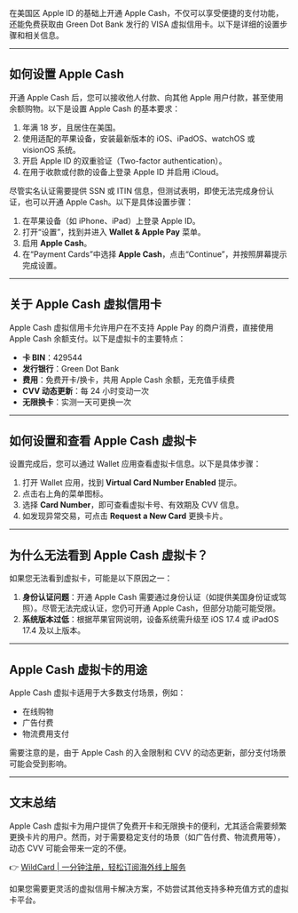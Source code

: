 在美国区 Apple ID 的基础上开通 Apple Cash，不仅可以享受便捷的支付功能，还能免费获取由 Green Dot Bank 发行的 VISA 虚拟信用卡。以下是详细的设置步骤和相关信息。

---

## 如何设置 Apple Cash

开通 Apple Cash 后，您可以接收他人付款、向其他 Apple 用户付款，甚至使用余额购物。以下是设置 Apple Cash 的基本要求：

1. 年满 18 岁，且居住在美国。
2. 使用适配的苹果设备，安装最新版本的 iOS、iPadOS、watchOS 或 visionOS 系统。
3. 开启 Apple ID 的双重验证（Two-factor authentication）。
4. 在用于收款或付款的设备上登录 Apple ID 并启用 iCloud。

尽管实名认证需要提供 SSN 或 ITIN 信息，但测试表明，即使无法完成身份认证，也可以开通 Apple Cash。以下是具体设置步骤：

1. 在苹果设备（如 iPhone、iPad）上登录 Apple ID。
2. 打开“设置”，找到并进入 **Wallet & Apple Pay** 菜单。
3. 启用 **Apple Cash**。
4. 在“Payment Cards”中选择 **Apple Cash**，点击“Continue”，并按照屏幕提示完成设置。

---

## 关于 Apple Cash 虚拟信用卡

Apple Cash 虚拟信用卡允许用户在不支持 Apple Pay 的商户消费，直接使用 Apple Cash 余额支付。以下是虚拟卡的主要特点：

- **卡 BIN**：429544  
- **发行银行**：Green Dot Bank  
- **费用**：免费开卡/换卡，共用 Apple Cash 余额，无充值手续费  
- **CVV 动态更新**：每 24 小时变动一次  
- **无限换卡**：实测一天可更换一次  

---

## 如何设置和查看 Apple Cash 虚拟卡

设置完成后，您可以通过 Wallet 应用查看虚拟卡信息。以下是具体步骤：

1. 打开 Wallet 应用，找到 **Virtual Card Number Enabled** 提示。
2. 点击右上角的菜单图标。
3. 选择 **Card Number**，即可查看虚拟卡号、有效期及 CVV 信息。
4. 如发现异常交易，可点击 **Request a New Card** 更换卡片。

---

## 为什么无法看到 Apple Cash 虚拟卡？

如果您无法看到虚拟卡，可能是以下原因之一：

1. **身份认证问题**：开通 Apple Cash 需要通过身份认证（如提供美国身份证或驾照）。尽管无法完成认证，您仍可开通 Apple Cash，但部分功能可能受限。
2. **系统版本过低**：根据苹果官网说明，设备系统需升级至 iOS 17.4 或 iPadOS 17.4 及以上版本。

---

## Apple Cash 虚拟卡的用途

Apple Cash 虚拟卡适用于大多数支付场景，例如：

- 在线购物
- 广告付费
- 物流费用支付

需要注意的是，由于 Apple Cash 的入金限制和 CVV 的动态更新，部分支付场景可能会受到影响。

---

## 文末总结

Apple Cash 虚拟卡为用户提供了免费开卡和无限换卡的便利，尤其适合需要频繁更换卡片的用户。然而，对于需要稳定支付的场景（如广告付费、物流费用等），动态 CVV 可能会带来一定的不便。

👉 [WildCard | 一分钟注册，轻松订阅海外线上服务](https://bit.ly/bewildcard)

如果您需要更灵活的虚拟信用卡解决方案，不妨尝试其他支持多种充值方式的虚拟卡平台。